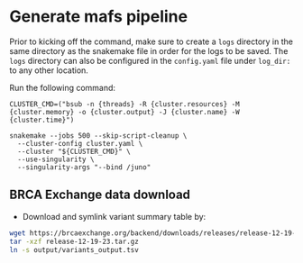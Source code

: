 # Generate mafs pipeline

Prior to kicking off the command, make sure to create a `logs` directory in the same directory as the snakemake file in order for the logs to be saved.
The `logs` directory can also be configured in the `config.yaml` file under `log_dir:` to any other location.

Run the following command:

```
CLUSTER_CMD=("bsub -n {threads} -R {cluster.resources} -M {cluster.memory} -o {cluster.output} -J {cluster.name} -W {cluster.time}")

snakemake --jobs 500 --skip-script-cleanup \
  --cluster-config cluster.yaml \
  --cluster "${CLUSTER_CMD}" \
  --use-singularity \
  --singularity-args "--bind /juno"
```

## BRCA Exchange data download
- Download and symlink variant summary table by:
```bash
wget https://brcaexchange.org/backend/downloads/releases/release-12-19-23/release-12-19-23.tar.gz
tar -xzf release-12-19-23.tar.gz
ln -s output/variants_output.tsv
```
